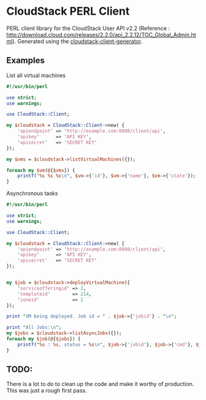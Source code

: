 CloudStack PERL Client
======================

PERL client library for the CloudStack User API v2.2 (Reference : http://download.cloud.com/releases/2.2.0/api_2.2.12/TOC_Global_Admin.html). Generated using the [cloudstack-client-generator](https://github.com/jasonhancock/cloudstack-client-generator).

Examples
--------

List all virtual machines

```perl
#!/usr/bin/perl

use strict;
use warnings;

use CloudStack::Client;

my $cloudstack = CloudStack::Client->new( {
    'apiendpoint' => 'http://example.com:8080/client/api',
    'apikey'      => 'API KEY',
    'apisecret'   => 'SECRET KEY'
});

my $vms = $cloudstack->listVirtualMachines({});

foreach my $vm(@{$vms}) {
    printf("%s %s %s\n", $vm->{'id'}, $vm->{'name'}, $vm->{'state'});
}
```


   
Asynchronous tasks

```perl
#!/usr/bin/perl

use strict;
use warnings;

use CloudStack::Client;

my $cloudstack = CloudStack::Client->new( {
    'apiendpoint' => 'http://example.com:8080/client/api',
    'apikey'      => 'API KEY',
    'apisecret'   => 'SECRET KEY'
});


my $job = $cloudstack->deployVirtualMachine({
    'serviceofferingid' => 2,
    'templateid'        => 214,
    'zoneid'            => 2
});

print "VM being deployed. Job id = " . $job->{'jobid'} . "\n";

print "All Jobs:\n";
my $jobs = $cloudstack->listAsyncJobs({});
foreach my $job(@{$jobs}) {
    printf("%s : %s, status = %s\n", $job->{'jobid'}, $job->{'cmd'}, $job->{'jobstatus'});
}
```

TODO:
-----
There is a lot to do to clean up the code and make it worthy of production. This
was just a rough first pass.
